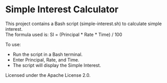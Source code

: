 # Simple Interest Calculator

This project contains a Bash script (simple-interest.sh) to calculate simple interest.  
The formula used is: SI = (Principal * Rate * Time) / 100  

To use:  
- Run the script in a Bash terminal.  
- Enter Principal, Rate, and Time.  
- The script will display the Simple Interest.  

Licensed under the Apache License 2.0.
